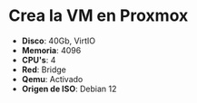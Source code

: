 # Crea la VM en Proxmox
* **Disco**: 40Gb, VirtIO
* **Memoria**: 4096
* **CPU's**: 4
* **Red**: Bridge
* **Qemu**: Activado
* **Origen de ISO**: Debian 12
